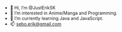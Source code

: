 - 👋 Hi, I’m @JustErikSK
- 👀 I’m interested in Anime/Manga and Programming.
- 🌱 I’m currently learning Java and JavaScript.
- 📫 sebo.erik@gmail.com

<!---
JustErikSK/JustErikSK is a ✨ special ✨ repository because its `README.md` (this file) appears on your GitHub profile.
You can click the Preview link to take a look at your changes.
--->
